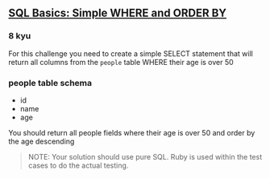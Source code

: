 <h2><a href=https://www.codewars.com/kata/5809508cc47d327c12000084/train/sql target="_blank">SQL Basics: Simple WHERE and ORDER BY</a></h2><h3>8 kyu</h3><p>For this challenge you need to create a simple SELECT statement that will return all columns from the <code>people</code> table WHERE their age is over 50</p><h3 id="people-table-schema">people table schema</h3><ul><li>id</li><li>name</li><li>age</li></ul><p>You should return all people fields where their age is over 50 and order by the age descending</p><blockquote><p>NOTE: Your solution should use pure SQL. Ruby is used within the test cases to do the actual testing.</p></blockquote>